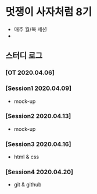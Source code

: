 # 멋쟁이 사자처럼 8기
- 매주 월/목 세션
- 
## 스터디 로그
### [OT 2020.04.06]
### [Session1 2020.04.09]
- mock-up
### [Session2 2020.04.13]
- mock-up
### [Session3 2020.04.16] 
- html & css
### [Session4 2020.04.20] 
- git & github